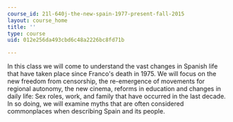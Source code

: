 ```yaml
---
course_id: 21l-640j-the-new-spain-1977-present-fall-2015
layout: course_home
title: ''
type: course
uid: 012e256da493cbd6c48a2226bc8fd71b

---
```

In this class we will come to understand the vast changes in Spanish life that have taken place since Franco's death in 1975. We will focus on the new freedom from censorship, the re-emergence of movements for regional autonomy, the new cinema, reforms in education and changes in daily life: Sex roles, work, and family that have occurred in the last decade. In so doing, we will examine myths that are often considered commonplaces when describing Spain and its people.
